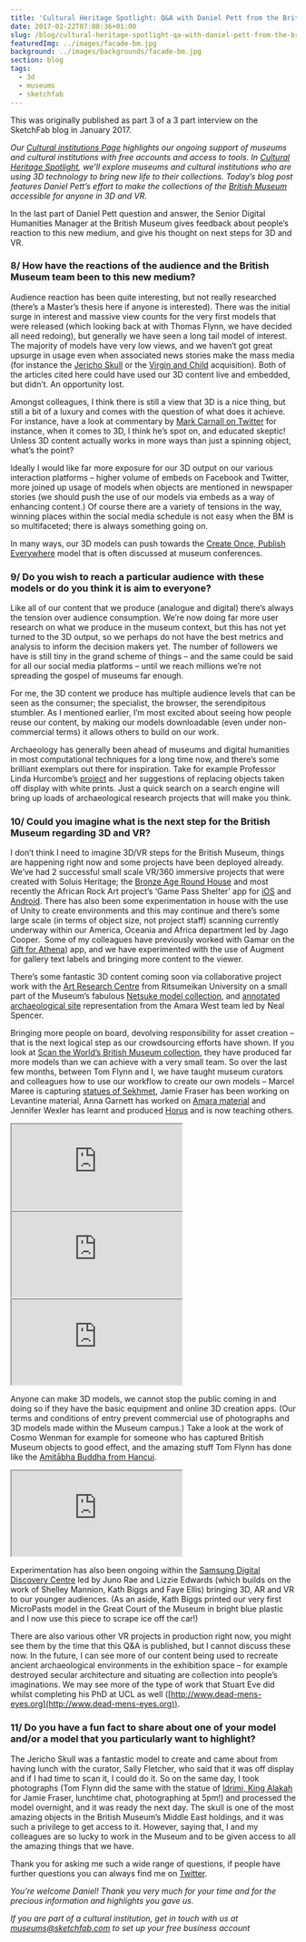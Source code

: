 ```yaml
---
title: 'Cultural Heritage Spotlight: Q&A with Daniel Pett from the British Museum (Part 3)'
date: 2017-02-22T07:08:36+01:00
slug: /blog/cultural-heritage-spotlight-qa-with-daniel-pett-from-the-british-museum-part-3/
featuredImg: ../images/facade-bm.jpg
background: ../images/backgrounds/facade-bm.jpg
section: blog
tags:
  - 3d
  - museums
  - sketchfab
---
```


<div class="alert-dark alert" role="alert">
This was originally published as part 3 of a 3 part interview on the SketchFab blog in January 2017.
</div>

_Our_ [_Cultural institutions Page_](https://sketchfab.com/museums) _highlights our ongoing support of museums and cultural institutions with free accounts and access to tools. In_ [_Cultural Heritage Spotlight_](https://blog.sketchfab.com/tag/culturalspotlight/)_, we’ll explore museums and cultural institutions who are using 3D technology to bring new life to their collections. Today’s blog post features Daniel Pett’s effort to make the collections of the_ [_British Museum_](https://sketchfab.com/britishmuseum) _accessible for anyone in 3D and VR._

In the last part of Daniel Pett question and answer, the Senior Digital Humanities Manager at the British Museum gives feedback about people’s reaction to this new medium, and give his thought on next steps for 3D and VR.

### 8/ How have the reactions of the audience and the British Museum team been to this new medium?

Audience reaction has been quite interesting, but not really researched (there’s a Master’s thesis here if anyone is interested). There was the initial surge in interest and massive view counts for the very first models that were released (which looking back at with Thomas Flynn, we have decided all need redoing), but generally we have seen a long tail model of interest. The majority of models have very low views, and we haven’t got great upsurge in usage even when associated news stories make the mass media (for instance the [Jericho Skull](http://www.independent.co.uk/arts-entertainment/art/features/the-jericho-skull-british-museum-facial-reconstruction-ct-scan-a7474516.html) or the [Virgin and Child](https://www.theguardian.com/culture/2016/dec/10/british-museum-medieval-virgin-child-statue) acquisition). Both of the articles cited here could have used our 3D content live and embedded, but didn’t. An opportunity lost.

Amongst colleagues, I think there is still a view that 3D is a nice thing, but still a bit of a luxury and comes with the question of what does it achieve. For instance, have a look at commentary by [Mark Carnall on Twitter](https://twitter.com/search?f=tweets&vertical=default&q=%40mark_carnall%203d&src=typd) for instance, when it comes to 3D, I think he’s spot on, and educated skeptic! Unless 3D content actually works in more ways than just a spinning object, what’s the point?

Ideally I would like far more exposure for our 3D output on our various interaction platforms – higher volume of embeds on Facebook and Twitter, more joined up usage of models when objects are mentioned in newspaper stories (we should push the use of our models via embeds as a way of enhancing content.) Of course there are a variety of tensions in the way, winning places within the social media schedule is not easy when the BM is so multifaceted; there is always something going on.

In many ways, our 3D models can push towards the [Create Once, Publish Everywhere](http://libux.co/create-publish-everywhere/) model that is often discussed at museum conferences.

### 9/ Do you wish to reach a particular audience with these models or do you think it is aim to everyone?

Like all of our content that we produce (analogue and digital) there’s always the tension over audience consumption. We’re now doing far more user research on what we produce in the museum context, but this has not yet turned to the 3D output, so we perhaps do not have the best metrics and analysis to inform the decision makers yet. The number of followers we have is still tiny in the grand scheme of things – and the same could be said for all our social media platforms – until we reach millions we’re not spreading the gospel of museums far enough.

For me, the 3D content we produce has multiple audience levels that can be seen as the consumer; the specialist, the browser, the serendipitous stumbler. As I mentioned earlier, I’m most excited about seeing how people reuse our content, by making our models downloadable (even under non-commercial terms) it allows others to build on our work.

Archaeology has generally been ahead of museums and digital humanities in most computational techniques for a long time now, and there’s some brilliant exemplars out there for inspiration. Take for example Professor Linda Hurcombe’s [project](http://openarch.eu/) and her suggestions of replacing objects taken off display with white prints. Just a quick search on a search engine will bring up loads of archaeological research projects that will make you think.

### 10/ Could you imagine what is the next step for the British Museum regarding 3D and VR?

I don’t think I need to imagine 3D/VR steps for the British Museum, things are happening right now and some projects have been deployed already. We’ve had 2 successful small scale VR/360 immersive projects that were created with Soluis Heritage; the [Bronze Age Round House](http://londonist.com/2015/08/immerse-yourself-in-bronze-age-london-virtual-reality) and most recently the African Rock Art project’s ‘Game Pass Shelter’ app for [iOS](https://itunes.apple.com/de/app/game-pass-shelter/id1176174140?l=en&mt=8) and [Android](https://play.google.com/store/apps/details?id=com.soluis.gamepassshelter&hl=en_GB). There has also been some experimentation in house with the use of Unity to create environments and this may continue and there’s some large scale (in terms of object size, not project staff) scanning currently underway within our America, Oceania and Africa department led by Jago Cooper.  Some of my colleagues have previously worked with Gamar on the [Gift for Athena](http://gamar.com/games/a-gift-for-athena/)) app, and we have experimented with the use of Augment for gallery text labels and bringing more content to the viewer.

There’s some fantastic 3D content coming soon via collaborative project work with the [Art Research Centre](http://en.ritsumei.ac.jp/research/organizations/art-research-center/) from Ritsumeikan University on a small part of the Museum’s fabulous [Netsuke model collection](http://search.britishmuseum.org/#/tabbed/search?srtall=date%253AD%253AL%253Ad1&srtcollection=date%253AD%253AL%253Ad1&srtmerchandise=date%253AD%253AL%253Ad1&srtwebsite=date%253AD%253AL%253Ad1&q=netsuke), and [annotated archaeological site](http://www.britishmuseum.org/research/research_projects/all_current_projects/sudan/amara_west_research_project/explore_amara_west_in_3d.aspx) representation from the Amara West team led by Neal Spencer.

Bringing more people on board, devolving responsibility for asset creation – that is the next logical step as our crowdsourcing efforts have shown. If you look at [Scan the World’s British Museum collection](https://www.myminifactory.com/search/?query=british+museum&searchType=1), they have produced far more models than we can achieve with a very small team. So over the last few months, between Tom Flynn and I, we have taught museum curators and colleagues how to use our workflow to create our own models – Marcel Maree is capturing [statues of Sekhmet](https://sketchfab.com/britishmuseum/collections/project-sekhmet), Jamie Fraser has been working on Levantine material, Anna Garnett has worked on [Amara material](https://sketchfab.com/models/a3817e84e3824a8a8054ed8178eb7b68) and Jennifer Wexler has learnt and produced [Horus](https://sketchfab.com/models/e62f9907d04041e7bcd485e51063b8d5) and is now teaching others.

<div class="my-3 ratio ratio-16x9">
    <iframe title="A 3D model"  src="https://sketchfab.com/models/a3817e84e3824a8a8054ed8178eb7b68/embed"  allow="autoplay; fullscreen; vr" mozallowfullscreen="true" webkitallowfullscreen="true"></iframe>
</div>

<div class="my-3 ratio ratio-16x9">
    <iframe title="A 3D model"  src="https://sketchfab.com/models/e62f9907d04041e7bcd485e51063b8d5/embed"  allow="autoplay; fullscreen; vr" mozallowfullscreen="true" webkitallowfullscreen="true"></iframe>
</div>

<div class="my-3 ratio ratio-16x9">
    <iframe title="A 3D model"  src="https://sketchfab.com/models/122707be53b6401695b1e782f2827bb0/embed"  allow="autoplay; fullscreen; vr" mozallowfullscreen="true" webkitallowfullscreen="true"></iframe>
</div>

Anyone can make 3D models, we cannot stop the public coming in and doing so if they have the basic equipment and online 3D creation apps. (Our terms and conditions of entry prevent commercial use of photographs and 3D models made within the Museum campus.) Take a look at the work of Cosmo Wenman for example for someone who has captured British Museum objects to good effect, and the amazing stuff Tom Flynn has done like the [Amitābha Buddha from Hancui](https://sketchfab.com/models/dfeedf2c3098451cb76ee93e377aca12).

<div class="my-3 ratio ratio-16x9">
    <iframe title="A 3D model"  src="https://sketchfab.com/models/122707be53b6401695b1e782f2827bb0/embed"  allow="autoplay; fullscreen; vr" mozallowfullscreen="true" webkitallowfullscreen="true"></iframe>
</div>

Experimentation has also been ongoing within the [Samsung Digital Discovery Centre](https://www.britishmuseum.org/learning/samsung_centre.aspx) led by Juno Rae and Lizzie Edwards (which builds on the work of Shelley Mannion, Kath Biggs and Faye Ellis) bringing 3D, AR and VR to our younger audiences. (As an aside, Kath Biggs printed our very first MicroPasts model in the Great Court of the Museum in bright blue plastic and I now use this piece to scrape ice off the car!)

There are also various other VR projects in production right now, you might see them by the time that this Q&A is published, but I cannot discuss these now. In the future, I can see more of our content being used to recreate ancient archaeological environments in the exhibition space – for example destroyed secular architecture and situating are collection into people’s imaginations. We may see more of the type of work that Stuart Eve did whilst completing his PhD at UCL as well ([http://www.dead-mens-eyes.org](http://www.dead-mens-eyes.org)).

### 11/ Do you have a fun fact to share about one of your model and/or a model that you particularly want to highlight?

The Jericho Skull was a fantastic model to create and came about from having lunch with the curator, Sally Fletcher, who said that it was off display and if I had time to scan it, I could do it. So on the same day, I took photographs (Tom Flynn did the same with the statue of [Idrimi, King Alakah](https://sketchfab.com/models/cc454db8aafc4640926db2948a93176d) for Jamie Fraser, lunchtime chat, photographing at 5pm!) and processed the model overnight, and it was ready the next day. The skull is one of the most amazing objects in the British Museum’s Middle East holdings, and it was such a privilege to get access to it. However, saying that, I and my colleagues are so lucky to work in the Museum and to be given access to all the amazing things that we have.

Thank you for asking me such a wide range of questions, if people have further questions you can always find me on <a href="https://twitter.com/dejpett" >Twitter</a>.

_You’re welcome Daniel! Thank you very much for your time and for the precious information and highlights you gave us._

_If you are part of a cultural institution, get in touch with us at museums@sketchfab.com to set up your free business account_
